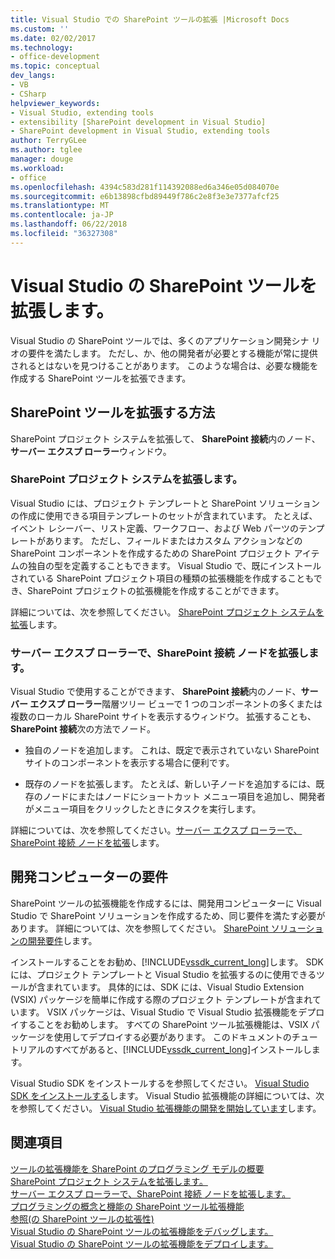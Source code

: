 ```yaml
---
title: Visual Studio での SharePoint ツールの拡張 |Microsoft Docs
ms.custom: ''
ms.date: 02/02/2017
ms.technology:
- office-development
ms.topic: conceptual
dev_langs:
- VB
- CSharp
helpviewer_keywords:
- Visual Studio, extending tools
- extensibility [SharePoint development in Visual Studio]
- SharePoint development in Visual Studio, extending tools
author: TerryGLee
ms.author: tglee
manager: douge
ms.workload:
- office
ms.openlocfilehash: 4394c583d281f114392088ed6a346e05d084070e
ms.sourcegitcommit: e6b13898cfbd89449f786c2e8f3e3e7377afcf25
ms.translationtype: MT
ms.contentlocale: ja-JP
ms.lasthandoff: 06/22/2018
ms.locfileid: "36327308"
---
```

# <a name="extend-the-sharepoint-tools-in-visual-studio"></a>Visual Studio の SharePoint ツールを拡張します。
  Visual Studio の SharePoint ツールでは、多くのアプリケーション開発シナ リオの要件を満たします。 ただし、か、他の開発者が必要とする機能が常に提供されるとはないを見つけることがあります。 このような場合は、必要な機能を作成する SharePoint ツールを拡張できます。  
  
## <a name="how-to-extend-the-sharepoint-tools"></a>SharePoint ツールを拡張する方法
 SharePoint プロジェクト システムを拡張して、 **SharePoint 接続**内のノード、**サーバー エクスプ ローラー**ウィンドウ。  
  
### <a name="extend-the-sharepoint-project-system"></a>SharePoint プロジェクト システムを拡張します。
 Visual Studio には、プロジェクト テンプレートと SharePoint ソリューションの作成に使用できる項目テンプレートのセットが含まれています。 たとえば、イベント レシーバー、リスト定義、ワークフロー、および Web パーツのテンプレートがあります。 ただし、フィールドまたはカスタム アクションなどの SharePoint コンポーネントを作成するための SharePoint プロジェクト アイテムの独自の型を定義することもできます。 Visual Studio で、既にインストールされている SharePoint プロジェクト項目の種類の拡張機能を作成することもでき、SharePoint プロジェクトの拡張機能を作成することができます。  
  
 詳細については、次を参照してください。 [SharePoint プロジェクト システムを拡張](../sharepoint/extending-the-sharepoint-project-system.md)します。  
  
### <a name="extend-the-sharepoint-connections-node-in-server-explorer"></a>サーバー エクスプ ローラーで、SharePoint 接続 ノードを拡張します。
 Visual Studio で使用することができます、 **SharePoint 接続**内のノード、**サーバー エクスプ ローラー**階層ツリー ビューで 1 つのコンポーネントの多くまたは複数のローカル SharePoint サイトを表示するウィンドウ。 拡張することも、 **SharePoint 接続**次の方法でノード。  
  
-   独自のノードを追加します。 これは、既定で表示されていない SharePoint サイトのコンポーネントを表示する場合に便利です。  
  
-   既存のノードを拡張します。 たとえば、新しい子ノードを追加するには、既存のノードにまたはノードにショートカット メニュー項目を追加し、開発者がメニュー項目をクリックしたときにタスクを実行します。  
  
 詳細については、次を参照してください。[サーバー エクスプ ローラーで、SharePoint 接続 ノードを拡張](../sharepoint/extending-the-sharepoint-connections-node-in-server-explorer.md)します。  
  
## <a name="development-computer-requirements"></a>開発コンピューターの要件
 SharePoint ツールの拡張機能を作成するには、開発用コンピューターに Visual Studio で SharePoint ソリューションを作成するため、同じ要件を満たす必要があります。 詳細については、次を参照してください。 [SharePoint ソリューションの開発要件](../sharepoint/requirements-for-developing-sharepoint-solutions.md)します。  
  
 インストールすることをお勧め、[!INCLUDE[vssdk_current_long](../sharepoint/includes/vssdk-current-long-md.md)]します。 SDK には、プロジェクト テンプレートと Visual Studio を拡張するのに使用できるツールが含まれています。 具体的には、SDK には、Visual Studio Extension (VSIX) パッケージを簡単に作成する際のプロジェクト テンプレートが含まれています。 VSIX パッケージは、Visual Studio で Visual Studio 拡張機能をデプロイすることをお勧めします。 すべての SharePoint ツール拡張機能は、VSIX パッケージを使用してデプロイする必要があります。 このドキュメントのチュートリアルのすべてがあると、[!INCLUDE[vssdk_current_long](../sharepoint/includes/vssdk-current-long-md.md)]インストールします。  
  
 Visual Studio SDK をインストールするを参照してください。 [Visual Studio SDK をインストールする](../extensibility/installing-the-visual-studio-sdk.md)します。 Visual Studio 拡張機能の詳細については、次を参照してください。 [Visual Studio 拡張機能の開発を開始しています](../extensibility/starting-to-develop-visual-studio-extensions.md)します。  
  
## <a name="see-also"></a>関連項目
 [ツールの拡張機能を SharePoint のプログラミング モデルの概要](../sharepoint/overview-of-the-programming-model-of-sharepoint-tools-extensions.md)   
 [SharePoint プロジェクト システムを拡張します。](../sharepoint/extending-the-sharepoint-project-system.md)   
 [サーバー エクスプ ローラーで、SharePoint 接続 ノードを拡張します。](../sharepoint/extending-the-sharepoint-connections-node-in-server-explorer.md)   
 [プログラミングの概念と機能の SharePoint ツール拡張機能](../sharepoint/programming-concepts-and-features-for-sharepoint-tools-extensions.md)   
 [参照&#40;の SharePoint ツールの拡張性&#41;](../sharepoint/reference-sharepoint-tools-extensibility.md)   
 [Visual Studio の SharePoint ツールの拡張機能をデバッグします。](../sharepoint/debugging-extensions-for-the-sharepoint-tools-in-visual-studio.md)   
 [Visual Studio の SharePoint ツールの拡張機能をデプロイします。](../sharepoint/deploying-extensions-for-the-sharepoint-tools-in-visual-studio.md)  
  
  
